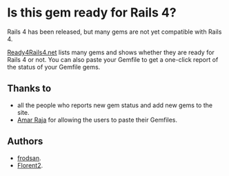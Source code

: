 Is this gem ready for Rails 4?
==============================

Rails 4 has been released, but many gems are not yet compatible with Rails 4.

[Ready4Rails4.net][website] lists many gems and shows whether they are ready
for Rails 4 or not. You can also paste your Gemfile to get a one-click report
of the status of your Gemfile gems.

Thanks to
---------

* all the people who reports new gem status and add new gems to the site.
* [Amar Raja][amarraja] for allowing the users to paste their Gemfiles.

[website]: http://ready4rails4.net
[amarraja]: https://github.com/amarraja

Authors
-------

* [frodsan](https://github.com/frodsan).
* [Florent2](https://github.com/Florent2).
